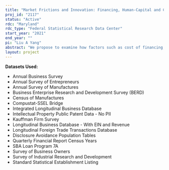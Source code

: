 ```yaml
---
title: "Market Frictions and Innovation: Financing, Human-Capital and Competition"
proj_id: "2117"
status: "Active"
rdc: "Maryland"
rdc_type: "Federal Statistical Research Data Center"
start_year: "2021"
end_year: ""
pi: "Liu A Yang"
abstract: "We propose to examine how factors such as cost of financing, supply of skilled human capital and market competition affect the innovative activity and performance at the firm level. We will use census datasets to track firm’s growth over time and to construct measures of innovation activity, innovation outcome and firm performance. We will merge census datasets with external datasets to exploit variation in the funding provided to firms, exogenous shocks in the supply of highly-skilled workers available, and changes in competition environment through tariffs to gauge the effect of various market friction on innovation at the firm level."
layout: project
---
```


**Datasets Used:**

  - Annual Business Survey 
  - Annual Survey of Entrepreneurs 
  - Annual Survey of Manufactures 
  - Business Enterprise Research and Development Survey (BERD) 
  - Census of Manufactures 
  - Compustat-SSEL Bridge 
  - Integrated Longitudinal Business Database 
  - Intellectual Property Public Patent Data - No PII 
  - Kauffman Firm Survey 
  - Longitudinal Business Database - With EIN and Revenue 
  - Longitudinal Foreign Trade Transactions Database 
  - Disclosure Avoidance Population Tables 
  - Quarterly Financial Report Census Years 
  - SBA Loan Program 7A 
  - Survey of Business Owners 
  - Survey of Industrial Research and Development 
  - Standard Statistical Establishment Listing 

